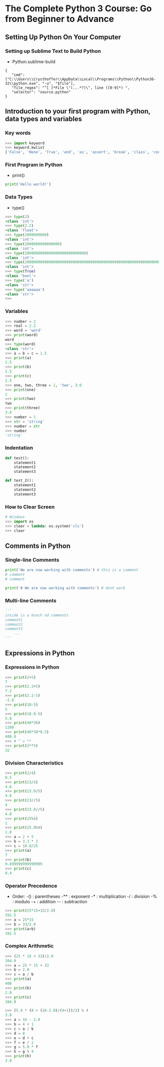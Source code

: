 # The Complete Python 3 Course: Go from Beginner to Advance

## Setting Up Python On Your Computer

### Setting up Sublime Text to Build Python

* Python.sublime-build
```
{
   "cmd": ["C:\\Users\\Crysthoffer\\AppData\\Local\\Programs\\Python\\Python36-32\\python.exe", "-u", "$file"],
   "file_regex": "^[ ]*File \"(...*?)\", line ([0-9]*) ",
   "selector": "source.python"
}
```

## Introduction to your first program with Python, data types and variables

### Key words
```python
>>> import keyword
>>> keyword.kwlist
['False', 'None', 'True', 'and', 'as', 'assert', 'break', 'class', 'continue', 'def', 'del', 'elif', 'else', 'except', 'finally', 'for', 'from', 'global', 'if', 'import', 'in', 'is', 'lambda', 'nonlocal', 'not', 'or', 'pass', 'raise', 'return', 'try', 'while', 'with', 'yield']
```

### First Program in Python

* print()
```python
print('Hello world!')
```

### Data Types

* type()
```python
>>> type(2)
<class 'int'>
>>> type(2.2)
<class 'float'>
>>> type(2000000000)
<class 'int'>
>>> type(2000000000000000)
<class 'int'>
>>> type(2000000000000000000000000000)
<class 'int'>
>>> type(20000000000000000000000000000000000000000000000000000000000000000000000000000000)
<class 'int'>
>>> type(True)
<class 'bool'>
>>> type('a')
<class 'str'>
>>> type('aaaaaa')
<class 'str'>
>>>
```

### Variables

```python
>>> number = 2
>>> real = 2.2
>>> word = 'word'
>>> print(word)
word
>>> type(word)
<class 'str'>
>>> a = b = c = 1.5
>>> print(a)
1.5
>>> print(b)
1.5
>>> print(c)
1.5
>>> one, two, three = 1, 'two', 3.0
>>> print(one)
1
>>> print(two)
two
>>> print(three)
3.0
>>> number = 1
>>> str = 'string'
>>> number = str
>>> number
'string'
```

### Indentation

```python
def test():
	statement1
	statement2
	statement3

def test_2():
	statement1
	statement2
	statement3
```

### How to Clear Screen

```python
# Windows
>>> import os
>>> clear = lambda: os.system('cls')
>>> clear
```

## Comments in Python

### Single-line Comments
```python
print('We are now working with comments') # this is a comment
# comment
# comment

print('# We are now working with comments') # dont work
```

### Multi-line Comments
```python
'''
inside is a bunch od comments
comment1
comment2
comment3
	...
'''
```

## Expressions in Python

### Expressions in Python

```python
>>> print(2+5)
7
>>> print(2.2+5)
7.2
>>> print(2.2-5)
-2.8
>>> print(10-5)
5
>>> print(10.0-5)
5.0
>>> print(40*30)
1200
>>> print(40*30*0.5)
600.0
>>> # ^ = **
>>> print(2**5)
32
```

### Division Characteristics

```python
>>> print(2/4)
0.5
>>> print(23/5)
4.6
>>> print(23.0/5)
4.6
>>> print(23//5)
4
>>> print(23.0//5)
4.0
>>> print(25%4)
1
>>> print(25.0%4)
1.0
>>> a = 2 + 5
>>> b = 3.3 * 3
>>> c = 10.0/25
>>> print(a)
7
>>> print(b)
9.899999999999999
>>> print(c)
0.4
```

### Operator Precedence

* Order:
	-() : parentheses
	-** : exponent
	-* : multiplication
	-/ : division
	-% : modulo
	-+ : addition
	-- : subtraction

```python
>>> print(25*15+33/2.0)
391.5
>>> a = 25*15
>>> b = 33/2.0
>>> print(a+b)
391.5
```

### Complex Arithmetic

```python
>>> (25 * 15 + 33)/2.0
204.0
>>> a = 25 * 15 + 33
>>> b = 2.0
>>> c = a / b
>>> print(a)
408
>>> print(b)
2.0
>>> print(c)
204.0

>>> (5.0 * (8 + (16-2.0)/(4+1))/2) % 4
3.0
>>> a = 16 - 2.0
>>> b = 4 + 1
>>> c = a / b
>>> d = 8
>>> e = d + c
>>> f = e / 2
>>> g = 5.0 * f
>>> h = g % 4
>>> print(h)
3.0
```
